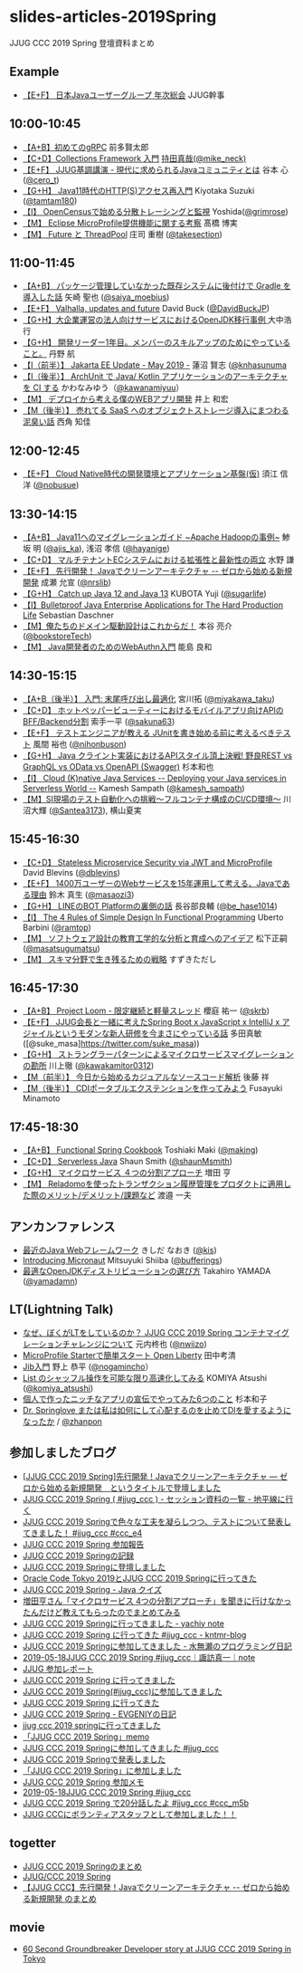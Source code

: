 # slides-articles-2019Spring
JJUG CCC 2019 Spring 登壇資料まとめ

## Example
- [【E+F】 日本Javaユーザーグループ 年次総会](https://ここにスライドURLを入れてね) JJUG幹事

## 10:00-10:45
- [【A+B】初めてのgRPC](https://speakerdeck.com/line_developers/starting-grpc) 前多賢太郎
- [【C+D】Collections Framework 入門](https://www.slideshare.net/mikeneck/jjugccc-2019-spring-collections-framework-jjug-jjugccc-cccc1) [持田真哉(@mike_neck)](https://twitter.com/mike_neck)
- [【E+F】 JJUG基調講演 - 現代に求められるJavaコミュニティとは](https://speakerdeck.com/shintanimoto/what-should-be-the-java-community-of-today) 谷本 心 ([@cero_t](https://twitter.com/cero_t))
- [【G+H】 Java11時代のHTTP(S)アクセス再入門](https://www.slideshare.net/tamrin69/introduction-httpclient-on-java11) Kiyotaka Suzuki ([@tamtam180](https://twitter.com/tamtam180))
- [【I】 OpenCensusで始める分散トレーシングと監視](https://docs.google.com/presentation/d/e/2PACX-1vRotoqhMthVJ6fsAnYIAz04M_-W2HFG43Hc88IXRjlx2WI7z9HB6dGJyj6KhRv-iryz-FD5kxyA0vCr/pub?start=false&loop=false&delayms=3000) Yoshida([@grimrose](https://github.com/grimrose))
- [【M】 Eclipse MicroProfile提供機能に関する考察](https://github.com/jjug-ccc/slides-articles-2019Spring/blob/master/slide/m1a_EclipseMicroProfile.pdf) 髙橋 博実
- [【M】 Future と ThreadPool](https://speakerdeck.com/takesection/futuretothreadpool) 庄司 重樹 ([@takesection](https://twitter.com/takesection)) 

## 11:00-11:45

- [【A+B】 パッケージ管理していなかった既存システムに後付けで Gradle を導入した話](https://speakerdeck.com/saiya_moebius/how-to-setup-gradle-to-improve-legacy-java-system) 矢崎 聖也 ([@saiya_moebius](https://twitter.com/saiya_moebius))
- [【E+F】 Valhalla, updates and future](https://www.slideshare.net/DavidBuck7/valhalla-update-jjug-ccc-spring-2019) David Buck ([@DavidBuckJP](https://twitter.com/davidbuckjp))
- [【G+H】大企業運営の法人向けサービスにおけるOpenJDK移行事例 ](https://blog.fieldnotes.jp/entry/jjug-ccc-2019-spring) 大中浩行
- [【G+H】 開発リーダー1年目。メンバーのスキルアップのためにやっていること。](https://docs.google.com/presentation/d/1Xx5UPJkmy2dgzRloe8zaGGpEPWk1rhLiAMypK4TKRz8/edit?usp=sharing) 丹野 航
- [【I（前半）】 Jakarta EE Update - May 2019 -](https://www.slideshare.net/khasunuma/jakarta-ee-update-may-2019) 蓮沼 賢志 ([@knhasunuma](https://twitter.com/knhasunuma)
- [【I（後半）】 ArchUnit で Java/ Kotlin アプリケーションのアーキテクチャを CI する](https://speakerdeck.com/kawanamiyuu/jjug-ccc-2019-spring) かわなみゆう（[@kawanamiyuu](https://twitter.com/kawanamiyuu)）
- [【M】 デプロイから考える僕のWEBアプリ開発](https://speakerdeck.com/instreest/think-from-deployment) 井上 和宏
- [【M（後半）】 売れてる SaaS へのオブジェクトストレージ導入にまつわる泥臭い話](https://speakerdeck.com/westc/jjug-ccc-2019-spring) 西角 知佳

## 12:00-12:45

- [【E+F】 Cloud Native時代の開発環境とアプリケーション基盤(仮)](https://speakerdeck.com/nobusue/runtime-for-cloud-native-era) 須江 信洋 ([@nobusue](https://twitter.com/nobusue))

## 13:30-14:15

- [【A+B】 Java11へのマイグレーションガイド \~Apache Hadoopの事例\~](https://www.slideshare.net/techblogyahoo/java11-apache-hadoop-146834504/) 鯵坂 明 ([@ajis\_ka](https://twitter.com/ajis_ka)), 浅沼 孝信 ([@hayanige](https://twitter.com/hayanige))
- [【C+D】 マルチテナントECシステムにおける拡張性と最新性の両立](https://www.slideshare.net/ssusera756b0/ec-146376859) 水野 謙
- [【E+F】 先行開発！ Javaでクリーンアーキテクチャ -- ゼロから始める新規開発](https://speakerdeck.com/nrslib/clean-architecture-with-java) 成瀬 允宣 ([@nrslib](https://twitter.com/nrslib))
- [【G+H】 Catch up Java 12 and Java 13](https://www.slideshare.net/YujiKubota/catch-up-java-12-and-java-13) KUBOTA Yuji ([@sugarlife](https://twitter.com/sugarlife))
- [【I】Bulletproof Java Enterprise Applications for The Hard Production Life](https://www.sebastian-daschner.com/talks/bulletproof-ee/) Sebastian Daschner
- [【M】俺たちのドメイン駆動設計はこれからだ！](https://speakerdeck.com/booookstore/an-tatifalsedomeinqu-dong-she-ji-hakorekarada?slide=2) 本谷 亮介 ([@bookstoreTech](https://twitter.com/bookstoreTech))
- [【M】 Java開発者のためのWebAuthn入門](https://speakerdeck.com/ynojima/webauthn-for-java-developers) 能島 良和

## 14:30-15:15

- [【A+B（後半）】 入門: 末尾呼び出し最適化](https://speakerdeck.com/miyakawataku/tail-call-elimination-intro) 宮川拓 ([@miyakawa\_taku](https://twitter.com/miyakawa_taku))
- [【C+D】 ホットペッパービューティーにおけるモバイルアプリ向けAPIのBFF/Backend分割](https://www.slideshare.net/RecruitLifestyle/apibffbackend-146832033) 索手一平 ([@sakuna63](https://twitter.com/sakuna63))
- [【E+F】 テストエンジニアが教える JUnitを書き始める前に考えるべきテスト](https://speakerdeck.com/nihonbuson/jjug-ccc-2019-spring) 風間 裕也 ([@nihonbuson](https://twitter.com/nihonbuson))
- [【G+H】 Java クライント実装におけるAPIスタイル頂上決戦! 野良REST vs GraphQL vs OData vs OpenAPI (Swagger)](https://speakerdeck.com/sugimomoto/java-kuraintoshi-zhuang-niokeruapisutairuding-shang-jue-zhan-ye-liang-rest-vs-graphql-vs-odata-vs-openapi-swagger) 杉本和也
- [【I】 Cloud (K)native Java Services -- Deploying your Java services in Serverless World --](https://slidr.io/kameshsampath/cloud-k-native-java-services-deploying-your-java-services-in-serverless) Kamesh Sampath ([@kamesh_sampath](https://twitter.com/kamesh_sampath))
- [【M】SI現場のテスト自動化への挑戦〜フルコンテナ構成のCI/CD環境〜](https://www.slideshare.net/DaikiKawanuma/sicicd/DaikiKawanuma/sicicd) 川沼大輝 ([@Santea3173](https://twitter.com/Santea3173)), 横山夏実


## 15:45-16:30

- [【C+D】 Stateless Microservice Security via JWT and MicroProfile](https://www.slideshare.net/dblevins1/2019-jjug-ccc-stateless-microservice-security-with-microprofile-jwt) David Blevins ([@dblevins](https://twitter.com/dblevins))
- [【E+F】 1400万ユーザーのWebサービスを15年運用して考える、Javaである理由](https://speakerdeck.com/masao0127s/1400mo-yuzafalsewebsabisuwo-15nian-yun-yong-sitekao-eru-javadearuli-you) 鈴木 真生 ([@masaozi3](https://twitter.com/masaozi3))
- [【G+H】 LINEのBOT Platformの裏側の話](https://speakerdeck.com/line_developers/behind-the-line-bot-platform) 長谷部良輔 ([@be_hase1014](https://twitter.com/be_hase1014))
- [【I】 The 4 Rules of Simple Design In Functional Programming](https://speakerdeck.com/ramtop/4-rules-of-simple-design-in-functional-programming) Uberto Barbini ([@ramtop](https://twitter.com/ramtop))
- [【M】 ソフトウェア設計の教育工学的な分析と育成へのアイデア](https://speakerdeck.com/deffence1776/jjug-2019-spring-fa-biao-zi-liao-sohutoueashe-ji-falsejiao-yu-gong-xue-de-nafen-xi-toyu-cheng-hefalseaidea) 松下正嗣 ([@masatsugumatsu]())
- [【M】 スキマ分野で生き残るための戦略](https://docs.google.com/presentation/d/1JN4hbvTe89G6pwlIndrC3192kh2XKrt51Yjc5Ievt4M/edit) すずきただし

## 16:45-17:30

- [【A+B】 Project Loom - 限定継続と軽量スレッド](https://www.slideshare.net/skrb/project-loom-148538757) 櫻庭 祐一 ([@skrb](https://twitter.com/skrb))
- [【E+F】 JJUG会長と一緒に考えたSpring Boot x JavaScript x IntelliJ x アジャイルというモダンな新人研修を今まさにやっている話](https://speakerdeck.com/masatoshitada/modern-new-employees-training-spring-boot-javascript-intellij-agile) 多田真敏 ([@suke_masa]https://twitter.com/suke_masa))
-  [【G+H】 ストラングラーパターンによるマイクロサービスマイグレーションの勘所](https://speakerdeck.com/kawakamitor/jjug-ccc-2019-spring) 川上徹 ([@kawakamitor0312](https://twitter.com/kawakamitor0312))
- [【M（前半）】 今日から始めるカジュアルなソースコード解析](https://speakerdeck.com/akiragoto/jjug-ccc-2019-spring) 後藤 祥
- [【M（後半）】 CDIポータブルエクステンションを作ってみよう](https://speakerdeck.com/neverbird/cdipotaburuekusutensiyonwozuo-tutemiyou) Fusayuki Minamoto

## 17:45-18:30

- [【A+B】 Functional Spring Cookbook](https://docs.google.com/presentation/d/1-0NopTfA-CGiCNvKPDOH9ZDMHhazKuoT-_1R69Wp8qs/edit) Toshiaki Maki ([@making](https://twitter.com/making))
- [【C+D】 Serverless Java](https://www.slideshare.net/shaunmsmith/serverless-java-jjug-ccc-2019) Shaun Smith ([@shaunMsmith](https://twitter.com/shaunMsmith))
- [【G+H】 マイクロサービス ４つの分割アプローチ](https://www.slideshare.net/masuda220/ss-146325870) 増田 亨
- [【M】 Reladomoを使ったトランザクション履歴管理をプロダクトに適用した際のメリット/デメリット/課題など](https://www.slideshare.net/navekazu/reladomo-146647716) 渡邉 一夫

## アンカンファレンス

- [最近のJava Webフレームワーク](https://speakerdeck.com/kishida/java-web-framework-ccc-2019-spr) きしだ なおき ([@kis](https://twitter.com/kis))
- [Introducing Micronaut](https://speakerdeck.com/bufferings/introducing-micronaut) Mitsuyuki Shiiba ([@bufferings](https://twitter.com/bufferings))
- [最適なOpenJDKディストリビューションの選び方](https://www.slideshare.net/TakahiroYamada3/how-to-choose-the-best-openjdk-distribution-201905) Takahiro YAMADA ([@yamadamn](https://twitter.com/yamadamn))

## LT(Lightning Talk)

- [なぜ、ぼくがLTをしているのか？ JJUG CCC 2019 Spring コンテナマイグレーションチャレンジについて](https://speakerdeck.com/nwiizo/naze-bokugaltwositeirufalseka) 元内柊也 ([@nwiizo](https://twitter.com/nwiizo))
- [MicroProfile Starterで簡単スタート Open Liberty](https://www.slideshare.net/takakiyo/microprofile-starter-open-liberty?qid=09d4b228-391e-4479-a225-8de2cb1a5a5b&v=&b=&from_search=4) 田中考清
- [Jib入門](https://speakerdeck.com/nogamincho/jibru-men) 野上 恭平 ([@nogamincho](https://twitter.com/nogamincho)）
- [List のシャッフル操作を可能な限り高速化してみる](https://docs.google.com/presentation/d/1OFq1GNGNuQEftFhtAjGgvZs7pciMDs6W0Kto0QtLwwI/edit#slide=id.p) KOMIYA Atsushi ([@komiya_atsushi](https://twitter.com/komiya_atsushi))
- [個人で作ったニッチなアプリの宣伝でやってみた6つのこと](http://www.tomokosugimoto.net/drum/other/jjug_ccc/slide_web.html) 杉本和子
- [Dr. Springlove または私は如何にして心配するのを止めてDIを愛するようになったか](https://speakerdeck.com/zhanpon/dr-springlove) / [@zhanpon](https://twitter.com/zhanpon)

## 参加しましたブログ

- [[JJUG CCC 2019 Spring]先行開発！Javaでクリーンアーキテクチャ — ゼロから始める新規開発　というタイトルで登壇しました](https://nrslib.com/event-after-jjug-ccc-2019-spring/)
- [JJUG CCC 2019 Spring ( #jjug_ccc ) - セッション資料の一覧 - 地平線に行く](https://yujisoftware.hatenablog.com/entry/2019/05/19/040112)
- [JJUG CCC 2019 Springで色々な工夫を凝らしつつ、テストについて発表してきました！ #jjug_ccc #ccc_e4](http://nihonbuson.hatenadiary.jp/entry/2019/05/20/080000)
- [JJUG CCC 2019 Spring 参加報告](http://suzaku-tec.hatenadiary.jp/entry/2019/05/20/233523)
- [JJUG CCC 2019 Springの記録](https://miyakawataku.hatenablog.com/entry/20190520/1558358694)
- [JJUG CCC 2019 Springに登壇しました](https://www.project-respite.com/jjug-ccc-2019-spring/)
- [Oracle Code Tokyo 2019とJJUG CCC 2019 Springに行ってきた](https://dev.classmethod.jp/etc/jjug-ccc-2019-spring/)
- [JJUG CCC 2019 Spring - Java クイズ](https://www.m3tech.blog/entry/2019/05/18/140557)
- [増田亨さん「マイクロサービス 4つの分割アプローチ」を聞きに行けなかったんだけど教えてもらったのでまとめてみる](https://taichiw.hatenablog.com/entry/2019/05/20/190605)
- [JJUG CCC 2019 Springに行ってきました - yachiy note](https://yachiy.hatenablog.com/entry/2019/05/18/221734)
- [JJUG CCC 2019 Spring に行ってきた #jjug_ccc - kntmr-blog](https://kntmr.hatenablog.com/entry/2019/05/18/223621)
- [JJUG CCC 2019 Springに参加してきました - 水無瀬のプログラミング日記](https://minase-program.hatenablog.com/entry/2019/05/20/000357)
- [2019-05-18JJUG CCC 2019 Spring #jjug_ccc｜諏訪真一｜note](https://note.mu/suwash/n/n5f5937986b25#LNHzU)
- [JJUG 参加レポート](https://www.m3tech.blog/entry/jjug-2019-spring)
- [JJUG CCC 2019 Spring に行ってきました](https://qiita.com/taumax/items/2f4ff3a82cb1f243e572)
- [JJUG CCC 2019 Spring(#jjug_ccc)に参加してきました](https://chichi1091.hatenablog.jp/entry/2019/05/18/224111)
- [JJUG CCC 2019 Spring に行ってきた](https://itatyo.hatenadiary.jp/entry/2019/05/20/095324)
- [JJUG CCC 2019 Spring - EVGENIYの日記](http://evgeniy.hatenablog.com/entry/2019/05/20/010521)
- [jjug ccc 2019 springに行ってきました](https://yyyank.blogspot.com/2019/05/jjug-ccc-2019-spring.html)
- [「JJUG CCC 2019 Spring」memo](http://www.cloudsquare.jp/kumonosu/program/java/post-1878/)
- [JJUG CCC 2019 Springに参加してきました #jjug_ccc](https://www.grimrose.org/blog/2019/05/jjug-ccc-2019/)
- [JJUG CCC 2019 Springで発表しました](https://tanoseam.wordpress.com/2019/05/19/jjug-ccc-2019-spring/)
- [「JJUG CCC 2019 Spring」に参加しました](http://makopi23.blog.fc2.com/blog-entry-317.html)
- [JJUG CCC 2019 Spring 参加メモ](https://marcie001.qrunch.io/logs/7XXjqckrKGXq5ZRD)
- [2019-05-18JJUG CCC 2019 Spring #jjug_ccc](https://note.mu/suwash/n/n5f5937986b25)
- [JJUG CCC 2019 Spring で20分話したよ #jjug_ccc #ccc_m5b](http://tadashi.hatenablog.com/entry/2019/05/18/201644)
- [JJUG CCCにボランティアスタッフとして参加しました！！](http://acro-engineer.hatenablog.com/entry/2019/05/22/120000)

## togetter

- [JJUG CCC 2019 Springのまとめ](https://togetter.com/li/1356737)
- [JJUG/CCC 2019 Spring](https://togetter.com/li/1356696)
- [【JJUG CCC】先行開発！Javaでクリーンアーキテクチャ -- ゼロから始める新規開発 のまとめ](https://togetter.com/li/1356434) 

## movie
- [60 Second Groundbreaker Developer story at JJUG CCC 2019 Spring in Tokyo](https://www.youtube.com/playlist?list=PLPIzp-E1msrbCZVGIXeSU9eEl-dyIgOq_)
